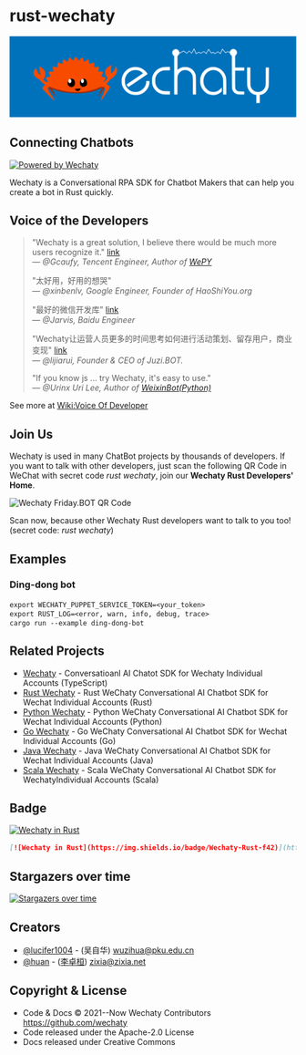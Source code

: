 # rust-wechaty 

![Rust Wechaty](docs/images/rust-wechaty-logo.png)

## Connecting Chatbots

[![Powered by Wechaty](https://img.shields.io/badge/Powered%20By-Wechaty-brightgreen.svg)](https://github.com/Wechaty/wechaty)

Wechaty is a Conversational RPA SDK for Chatbot Makers that can help you create a bot in Rust quickly.

## Voice of the Developers

> "Wechaty is a great solution, I believe there would be much more users recognize it." [link](https://github.com/Wechaty/wechaty/pull/310#issuecomment-285574472)  
> &mdash; <cite>@Gcaufy, Tencent Engineer, Author of [WePY](https://github.com/Tencent/wepy)</cite>
>
> "太好用，好用的想哭"  
> &mdash; <cite>@xinbenlv, Google Engineer, Founder of HaoShiYou.org</cite>
>
> "最好的微信开发库" [link](http://weibo.com/3296245513/Ec4iNp9Ld?type=comment)  
> &mdash; <cite>@Jarvis, Baidu Engineer</cite>
>
> "Wechaty让运营人员更多的时间思考如何进行活动策划、留存用户，商业变现" [link](http://mp.weixin.qq.com/s/dWHAj8XtiKG-1fIS5Og79g)  
> &mdash; <cite>@lijiarui, Founder & CEO of Juzi.BOT.</cite>
>
> "If you know js ... try Wechaty, it's easy to use."  
> &mdash; <cite>@Urinx Uri Lee, Author of [WeixinBot(Python)](https://github.com/Urinx/WeixinBot)</cite>

See more at [Wiki:Voice Of Developer](https://github.com/Wechaty/wechaty/wiki/Voice%20Of%20Developer)

## Join Us

Wechaty is used in many ChatBot projects by thousands of developers. If you want to talk with other developers, just scan the following QR Code in WeChat with secret code _rust wechaty_, join our **Wechaty Rust Developers' Home**.

![Wechaty Friday.BOT QR Code](https://wechaty.js.org/img/friday-qrcode.svg)

Scan now, because other Wechaty Rust developers want to talk to you too! (secret code: _rust wechaty_)

## Examples

### Ding-dong bot

```shell
export WECHATY_PUPPET_SERVICE_TOKEN=<your_token>
export RUST_LOG=<error, warn, info, debug, trace>
cargo run --example ding-dong-bot
```

## Related Projects

- [Wechaty](https://github.com/wechaty/wechaty) - Conversatioanl AI Chatot SDK for Wechaty Individual Accounts (TypeScript)
- [Rust Wechaty](https://github.com/wechaty/rust-wechaty) - Rust WeChaty Conversational AI Chatbot SDK for Wechat Individual Accounts (Rust)
- [Python Wechaty](https://github.com/wechaty/python-wechaty) - Python WeChaty Conversational AI Chatbot SDK for Wechat Individual Accounts (Python)
- [Go Wechaty](https://github.com/wechaty/go-wechaty) - Go WeChaty Conversational AI Chatbot SDK for Wechat Individual Accounts (Go)
- [Java Wechaty](https://github.com/wechaty/java-wechaty) - Java WeChaty Conversational AI Chatbot SDK for Wechat Individual Accounts (Java)
- [Scala Wechaty](https://github.com/wechaty/scala-wechaty) - Scala WeChaty Conversational AI Chatbot SDK for WechatyIndividual Accounts (Scala)

## Badge

[![Wechaty in Rust](https://img.shields.io/badge/Wechaty-Rust-f42)](https://github.com/wechaty/rust-wechaty)

```md
[![Wechaty in Rust](https://img.shields.io/badge/Wechaty-Rust-f42)](https://github.com/wechaty/rust-wechaty)
```

## Stargazers over time

[![Stargazers over time](https://starchart.cc/wechaty/rust-wechaty.svg)](https://starchart.cc/wechaty/rust-wechaty)

## Creators

- [@lucifer1004](https://github.com/lucifer1004) - (吴自华) wuzihua@pku.edu.cn
- [@huan](https://github.com/huan) - ([李卓桓](http://linkedin.com/in/zixia)) zixia@zixia.net

## Copyright & License

- Code & Docs © 2021--Now Wechaty Contributors <https://github.com/wechaty>
- Code released under the Apache-2.0 License
- Docs released under Creative Commons
